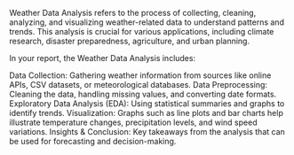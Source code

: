 
Weather Data Analysis refers to the process of collecting, cleaning, analyzing, and visualizing weather-related data to understand patterns and trends. This analysis is crucial for various applications, including climate research, disaster preparedness, agriculture, and urban planning.

In your report, the Weather Data Analysis includes:

Data Collection: Gathering weather information from sources like online APIs, CSV datasets, or meteorological databases.
Data Preprocessing: Cleaning the data, handling missing values, and converting date formats.
Exploratory Data Analysis (EDA): Using statistical summaries and graphs to identify trends.
Visualization: Graphs such as line plots and bar charts help illustrate temperature changes, precipitation levels, and wind speed variations.
Insights & Conclusion: Key takeaways from the analysis that can be used for forecasting and decision-making.
